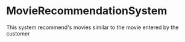 # MovieRecommendationSystem
This system recommend's movies similar to the movie entered by the customer
